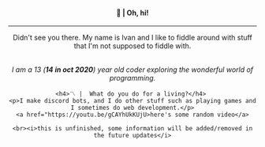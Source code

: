 <div align="center">
    <h4>👋   |  Oh, hi!</h4>
    <hr/>
    <p>Didn't see you there. My name is Ivan and I like to fiddle around with stuff that I'm not supposed to fiddle with.</p>  
    <br><i>I am a 13 (<b>14 in oct 2020</b>) year old coder exploring the wonderful world of programming.</i>

    <h4>〽️ |  What do you do for a living?</h4>	
    <p>I make discord bots, and I do other stuff such as playing games and I sometimes do web development.</p>
    <a href="https://youtu.be/gCAYhUkKUjU>here's some random video</a>

    <br><i>this is unfinished, some information will be added/removed in the future updates</i>
</div>
